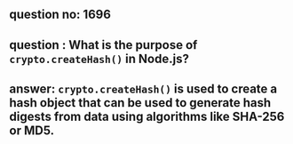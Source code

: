 
      
## question no: 1696

## question : What is the purpose of `crypto.createHash()` in Node.js?

## answer: `crypto.createHash()` is used to create a hash object that can be used to generate hash digests from data using algorithms like SHA-256 or MD5.
      